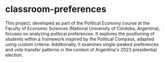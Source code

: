 # classroom-preferences

This project, developed as part of the Political Economy course at the Faculty of Economic Sciences (National University of Córdoba, Argentina), focuses on analyzing political preferences. It explores the positioning of students within a framework inspired by the Political Compass, adapted using custom criteria. Additionally, it examines single-peaked preferences and vote transfer patterns in the context of Argentina's 2023 presidential election.
